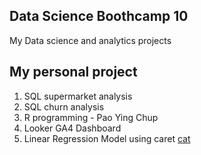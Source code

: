 ## Data Science Boothcamp 10
My Data science and analytics projects

## My personal project
1. SQL supermarket analysis
2. SQL churn analysis
3. R programming - Pao Ying Chup
4. Looker GA4 Dashboard
5. Linear Regression Model using caret
[cat](https://in.pinterest.com/pin/6403624464579119/)

